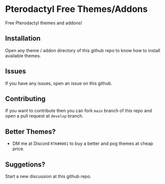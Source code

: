 # Pterodactyl Free Themes/Addons
Free Pterodactyl themes and addons!


## Installation
Open any theme / addon directory of this github repo to know how to install available themes.

## Issues
If you have any issues, open an issue on this github.

## Contributing 
If you want to contribute then you can fork `main` branch of this repo and open a pull request at `develop` branch.

## Better Themes?
- DM me at Discord `RTK#0001` to buy a better and pog themes at cheap price.

## Suggetions?
Start a new discussion at this github repo.
